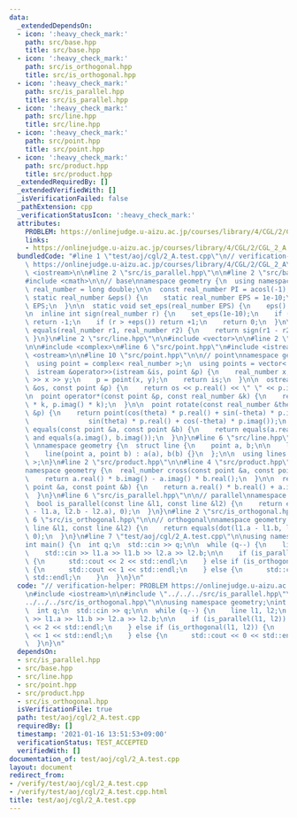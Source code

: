 ```yaml
---
data:
  _extendedDependsOn:
  - icon: ':heavy_check_mark:'
    path: src/base.hpp
    title: src/base.hpp
  - icon: ':heavy_check_mark:'
    path: src/is_orthogonal.hpp
    title: src/is_orthogonal.hpp
  - icon: ':heavy_check_mark:'
    path: src/is_parallel.hpp
    title: src/is_parallel.hpp
  - icon: ':heavy_check_mark:'
    path: src/line.hpp
    title: src/line.hpp
  - icon: ':heavy_check_mark:'
    path: src/point.hpp
    title: src/point.hpp
  - icon: ':heavy_check_mark:'
    path: src/product.hpp
    title: src/product.hpp
  _extendedRequiredBy: []
  _extendedVerifiedWith: []
  _isVerificationFailed: false
  _pathExtension: cpp
  _verificationStatusIcon: ':heavy_check_mark:'
  attributes:
    PROBLEM: https://onlinejudge.u-aizu.ac.jp/courses/library/4/CGL/2/CGL_2_A
    links:
    - https://onlinejudge.u-aizu.ac.jp/courses/library/4/CGL/2/CGL_2_A
  bundledCode: "#line 1 \"test/aoj/cgl/2_A.test.cpp\"\n// verification-helper: PROBLEM\
    \ https://onlinejudge.u-aizu.ac.jp/courses/library/4/CGL/2/CGL_2_A\n\n#include\
    \ <iostream>\n\n#line 2 \"src/is_parallel.hpp\"\n\n#line 2 \"src/base.hpp\"\n\n\
    #include <cmath>\n\n// base\nnamespace geometry {\n  using namespace std;\n  using\
    \ real_number = long double;\n\n  const real_number PI = acosl(-1);\n\n  inline\
    \ static real_number &eps() {\n    static real_number EPS = 1e-10;\n    return\
    \ EPS;\n  }\n\n  static void set_eps(real_number EPS) {\n    eps() = EPS;\n  }\n\
    \n  inline int sign(real_number r) {\n    set_eps(1e-10);\n    if (r < -eps())\
    \ return -1;\n    if (r > +eps()) return +1;\n    return 0;\n  }\n\n  inline bool\
    \ equals(real_number r1, real_number r2) {\n    return sign(r1 - r2) == 0;\n \
    \ }\n}\n#line 2 \"src/line.hpp\"\n\n#include <vector>\n\n#line 2 \"src/point.hpp\"\
    \n\n#include <complex>\n#line 6 \"src/point.hpp\"\n#include <istream>\n#include\
    \ <ostream>\n\n#line 10 \"src/point.hpp\"\n\n// point\nnamespace geometry {\n\
    \  using point = complex< real_number >;\n  using points = vector< point >;\n\n\
    \  istream &operator>>(istream &is, point &p) {\n    real_number x, y;\n    is\
    \ >> x >> y;\n    p = point(x, y);\n    return is;\n  }\n\n  ostream &operator<<(ostream\
    \ &os, const point &p) {\n    return os << p.real() << \" \" << p.imag();\n  }\n\
    \n  point operator*(const point &p, const real_number &k) {\n    return point(p.real()\
    \ * k, p.imag() * k);\n  }\n\n  point rotate(const real_number &theta, const point\
    \ &p) {\n    return point(cos(theta) * p.real() + sin(-theta) * p.imag(),\n  \
    \               sin(theta) * p.real() + cos(-theta) * p.imag());\n  }\n\n  bool\
    \ equals(const point &a, const point &b) {\n    return equals(a.real(), b.real())\
    \ and equals(a.imag(), b.imag());\n  }\n}\n#line 6 \"src/line.hpp\"\n\n// line\
    \ \nnamespace geometry {\n  struct line {\n    point a, b;\n\n    line() = default;\n\
    \    line(point a, point b) : a(a), b(b) {}\n  };\n\n  using lines = vector< line\
    \ >;\n}\n#line 2 \"src/product.hpp\"\n\n#line 4 \"src/product.hpp\"\n\n// product\n\
    namespace geometry {\n  real_number cross(const point &a, const point &b) {\n\
    \    return a.real() * b.imag() - a.imag() * b.real();\n  }\n\n  real_number dot(const\
    \ point &a, const point &b) {\n    return a.real() * b.real() + a.imag() * b.imag();\n\
    \  }\n}\n#line 6 \"src/is_parallel.hpp\"\n\n// parallel\nnamespace geometry {\n\
    \  bool is_parallel(const line &l1, const line &l2) {\n    return equals(cross(l1.b\
    \ - l1.a, l2.b - l2.a), 0);\n  }\n}\n#line 2 \"src/is_orthogonal.hpp\"\n\n#line\
    \ 6 \"src/is_orthogonal.hpp\"\n\n// orthogonal\nnamespace geometry {\n  bool is_orthogonal(const\
    \ line &l1, const line &l2) {\n    return equals(dot(l1.a - l1.b, l2.a - l2.b),\
    \ 0);\n  }\n}\n#line 7 \"test/aoj/cgl/2_A.test.cpp\"\n\nusing namespace geometry;\n\
    int main() {\n  int q;\n  std::cin >> q;\n\n  while (q--) {\n    line l1, l2;\n\
    \    std::cin >> l1.a >> l1.b >> l2.a >> l2.b;\n\n    if (is_parallel(l1, l2))\
    \ {\n      std::cout << 2 << std::endl;\n    } else if (is_orthogonal(l1, l2))\
    \ {\n      std::cout << 1 << std::endl;\n    } else {\n      std::cout << 0 <<\
    \ std::endl;\n    }\n  }\n}\n"
  code: "// verification-helper: PROBLEM https://onlinejudge.u-aizu.ac.jp/courses/library/4/CGL/2/CGL_2_A\n\
    \n#include <iostream>\n\n#include \"../../../src/is_parallel.hpp\"\n#include \"\
    ../../../src/is_orthogonal.hpp\"\n\nusing namespace geometry;\nint main() {\n\
    \  int q;\n  std::cin >> q;\n\n  while (q--) {\n    line l1, l2;\n    std::cin\
    \ >> l1.a >> l1.b >> l2.a >> l2.b;\n\n    if (is_parallel(l1, l2)) {\n      std::cout\
    \ << 2 << std::endl;\n    } else if (is_orthogonal(l1, l2)) {\n      std::cout\
    \ << 1 << std::endl;\n    } else {\n      std::cout << 0 << std::endl;\n    }\n\
    \  }\n}\n"
  dependsOn:
  - src/is_parallel.hpp
  - src/base.hpp
  - src/line.hpp
  - src/point.hpp
  - src/product.hpp
  - src/is_orthogonal.hpp
  isVerificationFile: true
  path: test/aoj/cgl/2_A.test.cpp
  requiredBy: []
  timestamp: '2021-01-16 13:51:53+09:00'
  verificationStatus: TEST_ACCEPTED
  verifiedWith: []
documentation_of: test/aoj/cgl/2_A.test.cpp
layout: document
redirect_from:
- /verify/test/aoj/cgl/2_A.test.cpp
- /verify/test/aoj/cgl/2_A.test.cpp.html
title: test/aoj/cgl/2_A.test.cpp
---
```

